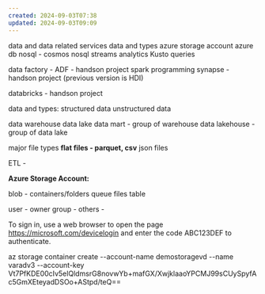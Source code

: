 ```yaml
---
created: 2024-09-03T07:38
updated: 2024-09-03T09:09
---
```


data and data related services
data and types
azure storage account
azure db
nosql - cosmos nosql
streams analytics
Kusto queries 

data factory - ADF - handson project
spark programming
synapse - handson project
(previous version is HDI)

databricks - handson project


data and types:
structured data
unstructured data 

data warehouse
data lake 
data mart - group of warehouse
data lakehouse - group of data lake


major file types
**flat  files - parquet, csv**
json files

ETL - 

**Azure Storage Account:**

blob - containers/folders
queue
files
table

user - owner
group - 
others - 

To sign in, use a web browser to open the page https://microsoft.com/devicelogin and enter the code ABC123DEF to authenticate.


az storage container create --account-name demostoragevd --name varadv3 --account-key 
Vt7PfKDE00cIv5elQldmsrG8novwYb+mafGX/XwjklaaoYPCMJ99sCUySpyfAc5GmXEteyadDSOo+AStpd/teQ==

